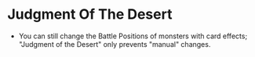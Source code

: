 # Judgment Of The Desert

*   You can still change the Battle Positions of monsters with card effects; "Judgment of the Desert" only prevents "manual" changes.
